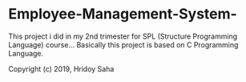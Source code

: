 # Employee-Management-System-
This project i did in my 2nd trimester for SPL (Structure Programming Language) course...
Basically this project is based on C Programming Language.


 Copyright (c) 2019, Hridoy Saha
